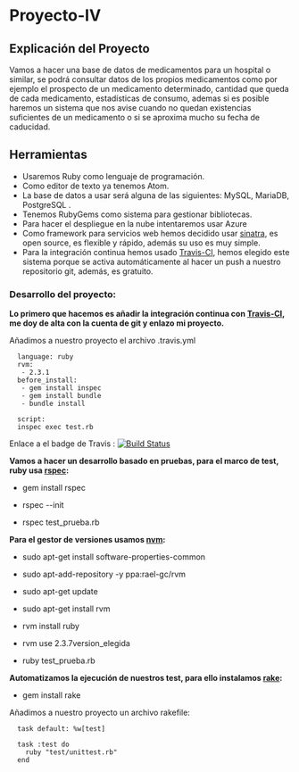# Proyecto-IV

## Explicación del Proyecto

Vamos a hacer una base de datos de medicamentos para un hospital o similar, se podrá consultar datos de los propios medicamentos como por ejemplo el prospecto de un medicamento determinado, cantidad que queda de cada medicamento, estadísticas de consumo, ademas si es posible haremos un sistema que nos avise cuando no quedan existencias suficientes de un medicamento o si se aproxima mucho su fecha de caducidad.

## Herramientas

* Usaremos Ruby como lenguaje de programación.
* Como editor de texto ya tenemos Atom.
* La base de datos a usar será alguna de las siguientes: MySQL, MariaDB, PostgreSQL .
* Tenemos RubyGems como sistema para gestionar bibliotecas.
* Para hacer el despliegue en la nube intentaremos usar Azure
* Como framework para servicios web hemos decidido usar [sinatra](http://sinatrarb.com/), es open source, es flexible y rápido, además su uso es muy simple.
* Para la integración continua hemos usado [Travis-CI](https://travis-ci.com/), hemos elegido este sistema porque se activa automáticamente al hacer un push a nuestro repositorio git, además, es gratuito.

### Desarrollo del proyecto:

**Lo primero que hacemos es añadir la integración continua con [Travis-CI](https://travis-ci.com/), me doy de alta con la cuenta de git y enlazo mi proyecto.**

Añadimos a nuestro proyecto el archivo .travis.yml

      language: ruby
      rvm:
       - 2.3.1
      before_install:
       - gem install inspec
       - gem install bundle
       - bundle install

      script:
      inspec exec test.rb

 Enlace a el badge de Travis : [![Build Status](https://travis-ci.com/mati3/Gestion-Medicamentos-IV.svg?branch=master)](https://travis-ci.com/mati3/Gestion-Medicamentos-IV)

**Vamos a hacer un desarrollo basado en pruebas, para el marco de test, ruby usa [rspec](https://github.com/rspec/rspec):**

* gem install rspec

* rspec --init

* rspec test_prueba.rb

**Para el gestor de versiones usamos [nvm](https://github.com/rvm/ubuntu_rvm):**

* sudo apt-get install software-properties-common

* sudo apt-add-repository -y ppa:rael-gc/rvm

* sudo apt-get update

* sudo apt-get install rvm

* rvm install ruby

* rvm use 2.3.7version_elegida

* ruby test_prueba.rb

**Automatizamos la ejecución de nuestros test, para ello instalamos [rake](https://github.com/ruby/rake):**

* gem install rake

Añadimos a nuestro proyecto un archivo rakefile:

      task default: %w[test]

      task :test do
        ruby "test/unittest.rb"
      end
